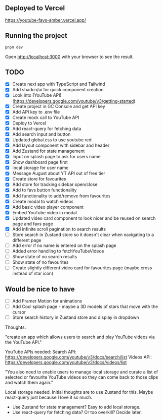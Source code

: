 ## Deployed to Vercel

https://youtube-favs-amber.vercel.app/

## Running the project

```bash
pnpm dev
```

Open [http://localhost:3000](http://localhost:3000) with your browser to see the result.

## TODO

- [x] Create next app with TypeScript and Tailwind
- [x] Add shadcn/ui for quick component creation
- [x] Look into [YouTube API)(https://developers.google.com/youtube/v3/getting-started)
- [x] Create project in GC Console and get API key
- [x] Add API key to .env file
- [x] Create mock call to YouTube API
- [x] Deploy to Vercel
- [x] Add react-query for fetching data
- [x] Add search input and button
- [x] Updated global.css to use youtube red
- [x] Add layout component with sidebar and header
- [x] Add Zustand for state management
- [x] Input on splash page to ask for users name
- [x] Show dashboard page first
- [x] local storage for user name
- [x] Message August about YT API out of free tier
- [x] Create store for favourites
- [x] Add store for tracking sidebar open/close
- [x] Add to favs button functionality
- [x] Add functionality to add/remove from favourites
- [x] Create modal to watch videos
- [x] Add basic video player component
- [x] Embed YouTube video in modal
- [x] Updated video card component to look nicer and be reused on search page and favs page
- [x] Add infinite scroll pagination to search results
- [ ] Store search in Zustand store so it doesn't clear when navigating to a different page
- [ ] Add error if no name is entered on the splash page
- [ ] Added error handling to fetchYouTubeVideos
- [ ] Show state of no search results
- [ ] Show state of no favourites
- [ ] Create slightly different video card for favourites page (maybe cross instead of star icon)

## Would be nice to have

- [ ] Add Framer Motion for animations
- [ ] Add Cool splash page - maybe a 3D models of stars that move with the cursor
- [ ] Store search history in Zustand store and display in dropdown

Thoughts:

"create an app which allows users
to search and play YouTube videos via the YouTube API."

YouTube APIs needed:
Search API: https://developers.google.com/youtube/v3/docs/search/list
Videos API: https://developers.google.com/youtube/v3/docs/videos/list

"You also need to enable users to manage local storage and curate a list of
selected or favourite YouTube videos so they can come back to those clips
and watch them again."

Local storage needed. Initial thoughts are to use Zustand for this. Maybe react-query just because I love it so much.

- Use Zustand for state management? Easy to add local storage.
- Use react-query for fetching data? Or too overkill? Decide later.
